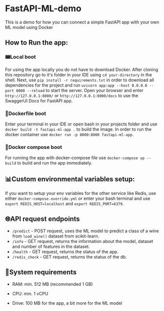# FastAPI-ML-demo
This is a demo for how you can connect a simple FastAPI app with your own ML model using Docker

## How to Run the app:
### 📟Local boot
For using the app locally you do not have to download Docker. After cloning this repository go to it's folder in your IDE using 
`cd your-directory` in the shell. Next, use `pip install -r requirements.txt` in order to download all dependencies for the project and run `uvicorn app:app --host 0.0.0.0 --port 8000 --reload` to start the server. Open your browser and enter `http://127.0.0.1:8000/` or `http://127.0.0.1:8000/docs` to use the SwaggerUI Docs for FastAPI app.  


### 🐳Dockerfile boot
Enter your terminal in your IDE or open bash in your projects folder and use `docker build -t fastapi-ml-app .` to build the image. In order to run the docker container use `docker run -p 8000:8000 fastapi-ml-app`.

### 🐳Docker compose boot
For running the app with docker-compose file use `docker-compose up --build` to build and run the app immediately.

## 📊Custom environmental variables setup:
If you want to setup your env variables for the other service like Redis, use either `docker-compose.override.yml` or enter your bash terminal and use 
`export REDIS_HOST=localhost` and `export REDIS_PORT=6379`.

## 🌐API request endpoints
*  `/predict` - POST request, uses the ML model to predict a class of a wine from `load_wine()` dataset from scikit-learn.
*  `/info` - GET request, returns the information about the model, dataset and number of features in the dataset.
*  `/health` - GET request, returns the status of the app.
*  `/redis_check` - GET request, returns the status of the db.

## 📁System requirements
* RAM: min. 512 MB (recommended 1 GB)

* CPU: min. 1 vCPU

* Drive: 100 MB for the app, a bit more for the ML model


